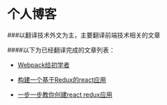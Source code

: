 # 个人博客

###以翻译技术外文为主，主要翻译前端技术相关的文章

####以下为已经翻译完成的文章列表：

* <a href="https://github.com/lanqy/blog/blob/master/webpack-for-beginners.md">Webpack给初学者</a>

* <a href="https://github.com/lanqy/blog/blob/master/build-redux-react-application.md">构建一个基于Redux的react应用</a>
 
* <a href="https://github.com/lanqy/blog/blob/master/step-by-step-react-redux.md">一步一步教你创建react redux应用</a>
